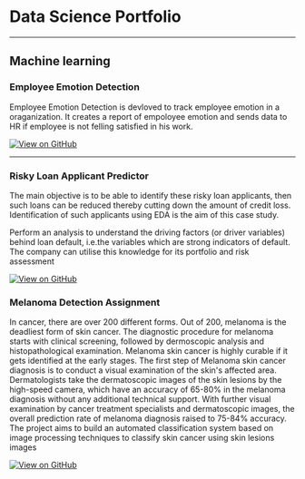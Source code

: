 # Data Science Portfolio
---
## Machine learning

### Employee Emotion Detection

Employee Emotion Detection is devloved to track employee emotion in a oraganization.
It creates a report of empoloyee emotion and sends data to HR if employee is not felling satisfied in his work.


[![View on GitHub](https://img.shields.io/badge/GitHub-View_on_GitHub-blue?logo=GitHub)](https://github.com/Prasun0512/Employee_Emotion_Detection.git)

---
### Risky Loan Applicant Predictor 
The main objective is to be able to identify these risky loan applicants, 
then such loans can be reduced thereby cutting down the amount of credit loss. 
Identification of such applicants using EDA is the aim of this case study.   

Perform an analysis to understand the driving factors (or driver variables)
behind loan default, i.e.the variables which are strong indicators of default.  
The company can utilise this knowledge for its portfolio and risk assessment

[![View on GitHub](https://img.shields.io/badge/GitHub-View_on_GitHub-blue?logo=GitHub)](https://github.com/Prasun0512/LendingClubCaseStudy)

###  Melanoma Detection Assignment
In cancer, there are over 200 different forms. Out of 200, melanoma is the deadliest form of skin cancer. The diagnostic procedure for melanoma starts with clinical screening, followed by dermoscopic analysis and histopathological examination. Melanoma skin cancer is highly curable if it gets identified at the early stages. The first step of Melanoma skin cancer diagnosis is to conduct a visual examination of the skin's affected area. Dermatologists take the dermatoscopic images of the skin lesions by the high-speed camera, which have an accuracy of 65-80% in the melanoma diagnosis without any additional technical support. With further visual examination by cancer treatment specialists and dermatoscopic images, the overall prediction rate of melanoma diagnosis raised to 75-84% accuracy. The project aims to build an automated classification system based on image processing techniques to classify skin cancer using skin lesions images


[![View on GitHub](https://img.shields.io/badge/GitHub-View_on_GitHub-blue?logo=GitHub)](https://github.com/Prasun0512/Melanoma-Detection-Assignment)

